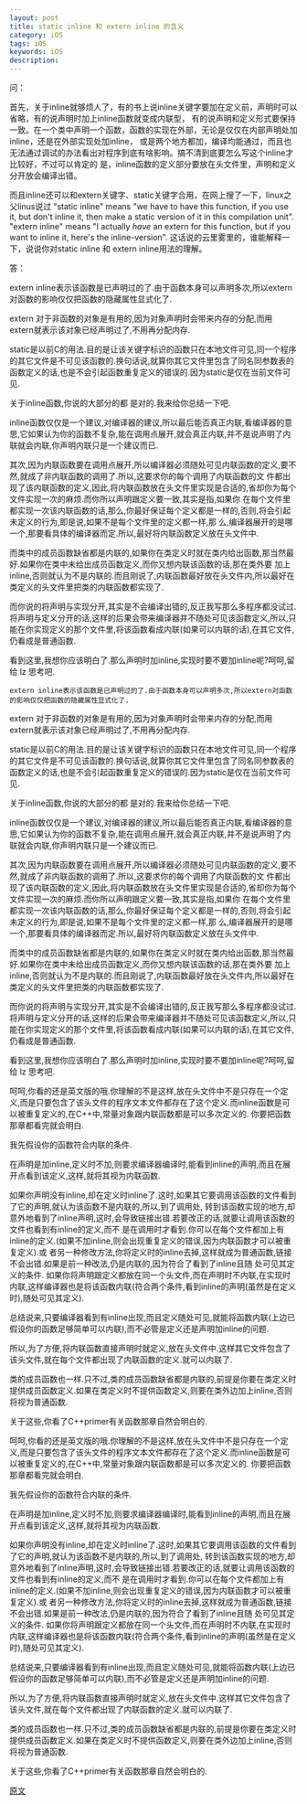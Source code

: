 ```yaml
---
layout: post
title: static inline 和 extern inline 的含义
category: iOS
tags: iOS
keywords: iOS
description:
---
```



问：

首先，关于inline就够烦人了，有的书上说inline关键字要加在定义前，声明时可以省略，有的说声明时加上inline函数就变成内联型， 有的说声明和定义形式要保持一致。在一个类中声明一个函数，函数的实现在外部，无论是仅仅在内部声明处加inline，还是在外部实现处加inline， 或是两个地方都加，编译均能通过，而且也无法通过调试的办法看出对程序到底有啥影响。搞不清到底要怎么写这个inline才比较好，不过可以肯定的 是，inline函数的定义部分要放在头文件里，声明和定义分开放会编译出错。 

而且inline还可以和extern关键字、static关键字合用，在网上搜了一下，linux之父linus说过 "static inline" means "we have to have this function, if you use it, but don't inline it, then make a static version of it in this compilation unit". "extern inline" means "I actually _have_ an extern for this function, but if you want to inline it, here's the inline-version". 
这话说的云里雾里的，谁能解释一下，说说你对static inline 和 extern inline用法的理解。

答：

extern inline表示该函数是已声明过的了.由于函数本身可以声明多次,所以extern对函数的影响仅仅把函数的隐藏属性显式化了. 

extern 对于非函数的对象是有用的,因为对象声明时会带来内存的分配,而用 extern就表示该对象已经声明过了,不用再分配内存. 

static是以前C的用法.目的是让该关键字标识的函数只在本地文件可见,同一个程序的其它文件是不可见该函数的.换句话说,就算你其它文件里包含了同名同参数表的函数定义的话,也是不会引起函数重复定义的错误的.因为static是仅在当前文件可见. 

关于inline函数,你说的大部分的都 是对的.我来给你总结一下吧. 

inline函数仅仅是一个建议,对编译器的建议,所以最后能否真正内联,看编译器的意思,它如果认为你的函数不复杂,能在调用点展开,就会真正内联,并不是说声明了内联就会内联,你声明内联只是一个建议而已. 

其次,因为内联函数要在调用点展开,所以编译器必须随处可见内联函数的定义,要不然,就成了非内联函数的调用了.所以,这要求你的每个调用了内联函数的文 件都出现了该内联函数的定义,因此,将内联函数放在头文件里实现是合适的,省却你为每个文件实现一次的麻烦.而你所以声明跟定义要一致,其实是指,如果你 在每个文件里都实现一次该内联函数的话,那么,你最好保证每个定义都是一样的,否则,将会引起未定义的行为,即是说,如果不是每个文件里的定义都一样,那 么,编译器展开的是哪一个,那要看具体的编译器而定.所以,最好将内联函数定义放在头文件中. 

而类中的成员函数缺省都是内联的,如果你在类定义时就在类内给出函数,那当然最好.如果你在类中未给出成员函数定义,而你又想内联该函数的话,那在类外要 加上inline,否则就认为不是内联的.而且刚说了,内联函数最好放在头文件内,所以最好在类定义的头文件里把类的内联函数都实现了. 

而你说的将声明与实现分开,其实是不会编译出错的,反正我写那么多程序都没试过.将声明与定义分开的话,这样的后果会带来编译器并不随处可见该函数定义,所以,只能在你实现定义的那个文件里,将该函数看成内联(如果可以内联的话),在其它文件,仍看成是普通函数. 

看到这里,我想你应该明白了.那么声明时加inline,实现时要不要加inline呢?呵呵,留给 lz 思考吧. 

    extern inline表示该函数是已声明过的了.由于函数本身可以声明多次,所以extern对函数的影响仅仅把函数的隐藏属性显式化了. 
    
extern 对于非函数的对象是有用的,因为对象声明时会带来内存的分配,而用 extern就表示该对象已经声明过了,不用再分配内存. 

static是以前C的用法.目的是让该关键字标识的函数只在本地文件可见,同一个程序的其它文件是不可见该函数的.换句话说,就算你其它文件里包含了同名同参数表的函数定义的话,也是不会引起函数重复定义的错误的.因为static是仅在当前文件可见. 

关于inline函数,你说的大部分的都 是对的.我来给你总结一下吧. 

inline函数仅仅是一个建议,对编译器的建议,所以最后能否真正内联,看编译器的意思,它如果认为你的函数不复杂,能在调用点展开,就会真正内联,并不是说声明了内联就会内联,你声明内联只是一个建议而已. 

其次,因为内联函数要在调用点展开,所以编译器必须随处可见内联函数的定义,要不然,就成了非内联函数的调用了.所以,这要求你的每个调用了内联函数的文 件都出现了该内联函数的定义,因此,将内联函数放在头文件里实现是合适的,省却你为每个文件实现一次的麻烦.而你所以声明跟定义要一致,其实是指,如果你 在每个文件里都实现一次该内联函数的话,那么,你最好保证每个定义都是一样的,否则,将会引起未定义的行为,即是说,如果不是每个文件里的定义都一样,那 么,编译器展开的是哪一个,那要看具体的编译器而定.所以,最好将内联函数定义放在头文件中. 

而类中的成员函数缺省都是内联的,如果你在类定义时就在类内给出函数,那当然最好.如果你在类中未给出成员函数定义,而你又想内联该函数的话,那在类外要 加上inline,否则就认为不是内联的.而且刚说了,内联函数最好放在头文件内,所以最好在类定义的头文件里把类的内联函数都实现了. 

而你说的将声明与实现分开,其实是不会编译出错的,反正我写那么多程序都没试过.将声明与定义分开的话,这样的后果会带来编译器并不随处可见该函数定义,所以,只能在你实现定义的那个文件里,将该函数看成内联(如果可以内联的话),在其它文件,仍看成是普通函数. 

看到这里,我想你应该明白了.那么声明时加inline,实现时要不要加inline呢?呵呵,留给 lz 思考吧.

 

 

呵呵,你看的还是英文版的哦.你理解的不是这样,放在头文件中不是只存在一个定义,而是只要包含了该头文件的程序文本文件都存在了这个定义.而inline函数是可以被重复定义的,在C++中,常量对象跟内联函数都是可以多次定义的. 
你要把函数那章都看完就会明白. 

我先假设你的函数符合内联的条件. 

在声明是加inline,定义时不加,则要求编译器编译时,能看到inline的声明,而且在展开点看到该定义,这样,就将其视为内联函数. 

如果你声明没有inline,却在定义时inline了.这时,如果其它要调用该函数的文件看到了它的声明,就认为该函数不是内联的,所以,到了调用处, 转到该函数实现的地方,却意外地看到了inline声明,这时,会导致链接出错.若要改正的话,就要让调用该函数的文件也看到有inline的定义,而不 是在调用时才看到.你可以在每个文件都加上有inline的定义.(如果不加inline,则会出现重复定义的错误,因为内联函数才可以被重复定义).或 者另一种修改方法,你将定义时的inline去掉,这样就成为普通函数,链接不会出错.如果是前一种改法,仍是内联的,因为符合了看到了inline且随 处可见其定义的条件. 
如果你将声明跟定义都放在同一个头文件,而在声明时不内联,在实现时内联,这样编译器也是将该函数内联(符合两个条件,看到inline的声明(虽然是在定义时),随处可见其定义). 

总结说来,只要编译器看到有inline出现,而且定义随处可见,就能将函数内联(上边已假设你的函数足够简单可以内联),而不必管是定义还是声明加inline的问题. 

所以,为了方便,将内联函数直接声明时就定义,放在头文件中.这样其它文件包含了该头文件,就在每个文件都出现了内联函数的定义.就可以内联了. 

类的成员函数也一样.只不过,类的成员函数缺省都是内联的,前提是你要在类定义时提供成员函数定义.如果在类定义时不提供函数定义,则要在类外边加上inline,否则将视为普通函数. 

关于这些,你看了C++primer有关函数那章自然会明白的. 

呵呵,你看的还是英文版的哦.你理解的不是这样,放在头文件中不是只存在一个定义,而是只要包含了该头文件的程序文本文件都存在了这个定义.而inline函数是可以被重复定义的,在C++中,常量对象跟内联函数都是可以多次定义的. 
你要把函数那章都看完就会明白. 

我先假设你的函数符合内联的条件. 

在声明是加inline,定义时不加,则要求编译器编译时,能看到inline的声明,而且在展开点看到该定义,这样,就将其视为内联函数. 

如果你声明没有inline,却在定义时inline了.这时,如果其它要调用该函数的文件看到了它的声明,就认为该函数不是内联的,所以,到了调用处, 转到该函数实现的地方,却意外地看到了inline声明,这时,会导致链接出错.若要改正的话,就要让调用该函数的文件也看到有inline的定义,而不 是在调用时才看到.你可以在每个文件都加上有inline的定义.(如果不加inline,则会出现重复定义的错误,因为内联函数才可以被重复定义).或 者另一种修改方法,你将定义时的inline去掉,这样就成为普通函数,链接不会出错.如果是前一种改法,仍是内联的,因为符合了看到了inline且随 处可见其定义的条件. 
如果你将声明跟定义都放在同一个头文件,而在声明时不内联,在实现时内联,这样编译器也是将该函数内联(符合两个条件,看到inline的声明(虽然是在定义时),随处可见其定义). 

总结说来,只要编译器看到有inline出现,而且定义随处可见,就能将函数内联(上边已假设你的函数足够简单可以内联),而不必管是定义还是声明加inline的问题. 

所以,为了方便,将内联函数直接声明时就定义,放在头文件中.这样其它文件包含了该头文件,就在每个文件都出现了内联函数的定义.就可以内联了. 

类的成员函数也一样.只不过,类的成员函数缺省都是内联的,前提是你要在类定义时提供成员函数定义.如果在类定义时不提供函数定义,则要在类外边加上inline,否则将视为普通函数. 

关于这些,你看了C++primer有关函数那章自然会明白的.

[原文](http://blog.csdn.net/baozi3026/article/details/5372268)